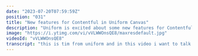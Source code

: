 ```yaml
---
date: "2023-07-20T07:59:59Z"
position: "031"
title: "New features for Contentful in Uniform Canvas"
description: "Uniform is excited about some new features for Contentful headless CMS users - check out this video to see these in action:\n\nMulti-space support\nContentful customers can now connect Uniform components to any space (or environment) in their account. This means that once developers wire up components to various spaces, business users can easily use our no-code editor to build experiences without needing to understand where content is coming from. The final page will present *ahem* a Uniform experience for end users. Of course, you can run A/B tests and personalization on every component too. And a bonus - this works at the environment level too, so components can even pull from specific space environments.\nRead the documentation here: https://docs.uniform.app/canvas/tutorials/add-contentful/#connecting-to-multiple-contentful-spaces\n\nIntroducing patterns\nBuilding digital experiences at scale can be repetitive and eat up development time. We’ve added patterns - a way to share a component (which could also contain other components) between multiple compositions. For example, you could use a pattern to share a legal disclaimer, news release author bio, or standard global header across many compositions. These can also be revised once added to a composition, so developers can accelerate build times when designing large sites.\nRead the documentation here: https://docs.uniform.app/canvas/tutorials/patterns\n\nLocalization for global marketing and ecommerce\nUniform components and compositions can now be localized. In addition to localizing content inside Contentful, users can now localize front-end components inside Uniform - giving users more flexibility when it comes to adopting a localization strategy. Both devs and business users get full flexibility with the ability to localize at any level - composition, component, and content."
image: "https://i.ytimg.com/vi/vVLWWOnsQE8/maxresdefault.jpg"
videoId: "vVLWWOnsQE8"
transcript: "this is tim from uniform and in this video i want to talk to you about the features of the latest uniform canvas release for contentful so we've started by adding multi-space content selection lots of brands have a global contentful space and then a whole bunch of local contentful spaces and so we've now made it so that you can create compositions where you have some global content and some localized content and that just makes things a lot easier we've also added localization for translating compositions and you can do that right into the composition you can even personalize your localization so that also gives you again extra flexibility last but not least we have created reusable component patterns what you see all the time is that people let's say just above their footer have a collection of components they always put there with some messaging well if you have 50 compositions clicking together this pattern is generally a lot of work so with the introduction of patterns you can do that once create a pattern and then reuse it everywhere so how about i show you this on my screen in a demo let's rock all right we are now at the canvas home and so in the settings let's go to the contentful settings and actually add one of our contentful spaces and so we add a source key we select the space we want and we add the environment in this case it's just master and so now that we've created our new connection we can start adding components into canvas that select stuff from the new created connection so let's go to the component library and with a little plus here let's connect or create a new component and so let's make a global hero for the fast forward conference that's happening at the as we speak and so let's call it a global hero and we'll call this a contentful entry because that's actually what it is and the public id would just make entry that's easier in code and then we select a contentful type and with our selected environment connected we can now see that hey there's a hero in there so let's let's set that up and so as you can see this is a contentful entry and there comes like a title parameter from it and so we set that here so it looks great when you're starting to compose with it okay we have saved it and so let's make a new landing page and then add our new global hero and as i said before we wanted to make this because the fast forward conference is happening so let's make this thing called fast forward and also add that as the slug to our website and so of course also the page title and so um i'll just add the the header and the footer that has already been pre-created inside canvas and now it's time to add my global hero and so let's um go into our contentful space and see hey there's actually no global hero here so let's make a new one because the one for fast forward doesn't exist yet and so you can see that now i go into a new tab in content full i'm just going to be typing this here adding it in in the background this has already been connected to your composition so when you close the tab after this we're good to go okay let's add the vertical title here and of course the fast forward logo and so now that this is published or let's click publish there we go when we go back now you'll see okay is everything published yep there it is and you see there is join us here and so we now created this global component and we have a header and a footer so how about we preview this and this is what we just created so we have the header the footer and the hero we are back to our composition for the fast forward page and um let's just continue with composing our page and then we start add localization so let's add a story component that is living in one of our contentful spaces okay so we add the story and then we select it from contentful and we're basically just selecting the english version for now or the default version basically and so now that this will be saved let's preview it all right scroll down there it is so it just came in and this is actually the default version so it's not localized at all and so now if we want to start localizing this stuff we need to go back to our composition and add a localization component to our composition so there it is and so what we can do now when we select this localization we can actually drag the story into its localization slot and then select what language it has and so in this case this was the english us version and so let's add a german version so we add another story go back to contentful and then select the de version and of course you're going to have to give that an option in the locale field as well and now you have made a little composition that is now actually a localized variation and so now you see still see the english one and let's go to the url and actually add de into the url there you go and now what you'll see is that suddenly this is the german version and so that was a super easy way to start composing with different components and make them localizable let's talk about patterns so in the footer generally what you want to do on each composition is actually add a bunch of different messages and so that's what you see what i'm doing here actually i'm adding two messages to my footer but what if i had 50 compositions and i had to keep on adding that that's a lot of clicks so you can now actually select your footer and make this into a pattern so when you click on the three dots here say convert to pattern and then what this does it actually creates you a named pattern that you can reuse so let's call this footer pattern and convert it and so when this is created you can see you can actually no longer edit it here you'll have to edit it in our pattern editor so once you change it once it changes everywhere and so let's go to the pattern editor and oh well i do have to save and now let's go okay and you see here you're now in the pattern editor and you can change your stuff you can add personalization whatever you like it's basically like a little composition and so what if you now wanted to add a new page and add the pattern well here we go so we add a new landing page called my additional fast forward page we go and so now instead of the normal footer i can actually select my footer pattern and there it is and now this is much easier to use if you have lots of patterns and lots of clicks going on normally so there you go"
---
```



